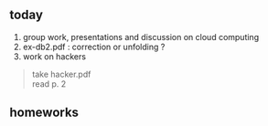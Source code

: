 ## today

1. group work, presentations and discussion on cloud computing
2. ex-db2.pdf : correction or unfolding ?
3. work on hackers 

> take hacker.pdf <br>
> read p. 2
> 

## homeworks

